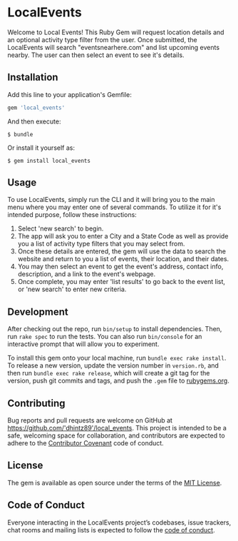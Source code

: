 # LocalEvents

Welcome to Local Events! This Ruby Gem will request location details and an optional activity type filter from the user.  Once submitted, the LocalEvents will search "eventsnearhere.com" and list upcoming events nearby.  The user can then select an event to see it's details.

## Installation

Add this line to your application's Gemfile:

```ruby
gem 'local_events'
```

And then execute:

    $ bundle

Or install it yourself as:

    $ gem install local_events

## Usage

To use LocalEvents, simply run the CLI and it will bring you to the main menu where you may enter one of several commands. To utilize it for it's intended purpose, follow these instructions: 
 1. Select 'new search' to begin.
 2. The app will ask you to enter a City and a State Code as well as provide you a list of activity type filters that you may select from.
 3. Once these details are entered, the gem will use the data to search the website and return to you a list of events, their location, and their dates.
 4. You may then select an event to get the event's address, contact info, description, and a link to the event's webpage.
 5. Once complete, you may enter 'list results' to go back to the event list, or 'new search' to enter new criteria.

## Development

After checking out the repo, run `bin/setup` to install dependencies. Then, run `rake spec` to run the tests. You can also run `bin/console` for an interactive prompt that will allow you to experiment.

To install this gem onto your local machine, run `bundle exec rake install`. To release a new version, update the version number in `version.rb`, and then run `bundle exec rake release`, which will create a git tag for the version, push git commits and tags, and push the `.gem` file to [rubygems.org](https://rubygems.org).

## Contributing

Bug reports and pull requests are welcome on GitHub at https://github.com/'dhintz89'/local_events. This project is intended to be a safe, welcoming space for collaboration, and contributors are expected to adhere to the [Contributor Covenant](http://contributor-covenant.org) code of conduct.

## License

The gem is available as open source under the terms of the [MIT License](https://opensource.org/licenses/MIT).

## Code of Conduct

Everyone interacting in the LocalEvents project’s codebases, issue trackers, chat rooms and mailing lists is expected to follow the [code of conduct](https://github.com/'dhintz89'/local_events/blob/master/CODE_OF_CONDUCT.md).
